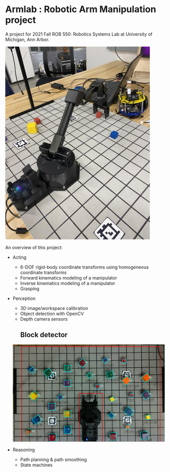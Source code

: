 # Armlab : Robotic Arm Manipulation project

A project for 2021 Fall ROB 550: Robotics Systems Lab at University of Michigan, Ann Arbor. 

![image](https://github.com/haotsunglee/ROB550-ArmLab/blob/master/images/IMG_6798.jpg)

An overview of this project:
- Acting
    - 6-DOF rigid-body coordinate transforms using homogeneous coordinate transforms
    - Forward kinematics modeling of a manipulator
    - Inverse kinematics modeling of a manipulator
    - Grasping
    
- Perception 
    - 3D image/workspace calibration
    - Object detection with OpenCV
    - Depth camera sensors
      ## Block detector
    ![image](https://github.com/haotsunglee/ROB550-ArmLab/blob/master/images/block_detector.PNG)

- Reasoning
    - Path planning & path smoothing
    - State machines
